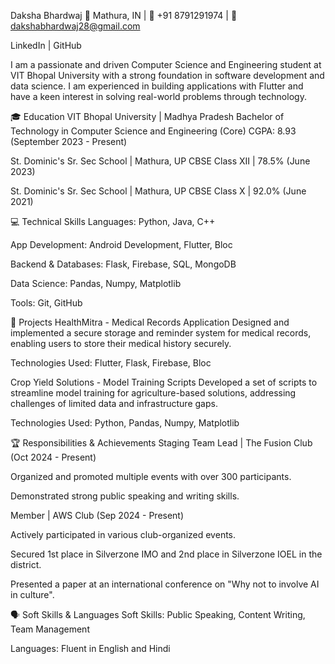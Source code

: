 Daksha Bhardwaj
📍 Mathura, IN | 📱 +91 8791291974 | 📧 dakshabhardwaj28@gmail.com

LinkedIn | GitHub

I am a passionate and driven Computer Science and Engineering student at VIT Bhopal University with a strong foundation in software development and data science. I am experienced in building applications with Flutter and have a keen interest in solving real-world problems through technology.

🎓 Education
VIT Bhopal University | Madhya Pradesh
Bachelor of Technology in Computer Science and Engineering (Core)
CGPA: 8.93
(September 2023 - Present)

St. Dominic's Sr. Sec School | Mathura, UP
CBSE Class XII | 78.5%
(June 2023)

St. Dominic's Sr. Sec School | Mathura, UP
CBSE Class X | 92.0%
(June 2021)

💻 Technical Skills
Languages: Python, Java, C++

App Development: Android Development, Flutter, Bloc

Backend & Databases: Flask, Firebase, SQL, MongoDB

Data Science: Pandas, Numpy, Matplotlib

Tools: Git, GitHub

🚀 Projects
HealthMitra - Medical Records Application
Designed and implemented a secure storage and reminder system for medical records, enabling users to store their medical history securely.

Technologies Used: Flutter, Flask, Firebase, Bloc

Crop Yield Solutions - Model Training Scripts
Developed a set of scripts to streamline model training for agriculture-based solutions, addressing challenges of limited data and infrastructure gaps.

Technologies Used: Python, Pandas, Numpy, Matplotlib

🏆 Responsibilities & Achievements
Staging Team Lead | The Fusion Club (Oct 2024 - Present)

Organized and promoted multiple events with over 300 participants.

Demonstrated strong public speaking and writing skills.

Member | AWS Club (Sep 2024 - Present)

Actively participated in various club-organized events.

Secured 1st place in Silverzone IMO and 2nd place in Silverzone IOEL in the district.

Presented a paper at an international conference on "Why not to involve AI in culture".

🗣️ Soft Skills & Languages
Soft Skills: Public Speaking, Content Writing, Team Management

Languages: Fluent in English and Hindi
